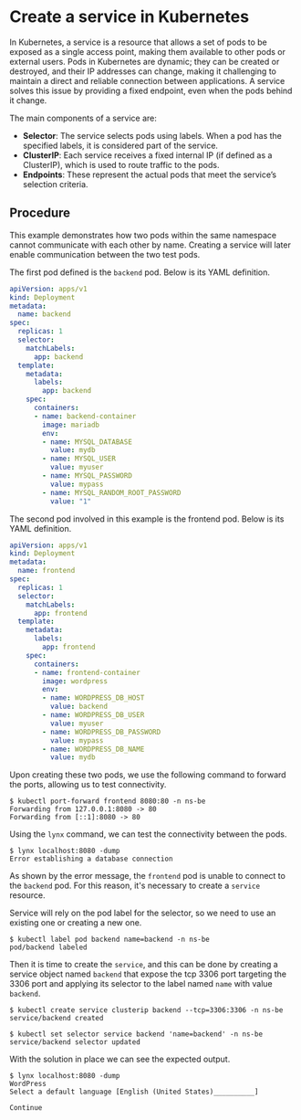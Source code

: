 # Create a service in Kubernetes

In Kubernetes, a service is a resource that allows a set of pods to be exposed as a single access point, making them available to other pods or external users.
Pods in Kubernetes are dynamic; they can be created or destroyed, and their IP addresses can change, making it challenging to maintain a direct and reliable connection between applications.
A service solves this issue by providing a fixed endpoint, even when the pods behind it change.

The main components of a service are:

- **Selector**: The service selects pods using labels. When a pod has the specified labels, it is considered part of the service.
- **ClusterIP**: Each service receives a fixed internal IP (if defined as a ClusterIP), which is used to route traffic to the pods.
- **Endpoints**: These represent the actual pods that meet the service’s selection criteria.

## Procedure

This example demonstrates how two pods within the same namespace cannot communicate with each other by name.
Creating a service will later enable communication between the two test pods.

The first pod defined is the `backend` pod. Below is its YAML definition.

```yaml
apiVersion: apps/v1
kind: Deployment
metadata:
  name: backend
spec:
  replicas: 1
  selector:
    matchLabels:
      app: backend
  template:
    metadata:
      labels:
        app: backend
    spec:
      containers:
      - name: backend-container
        image: mariadb
        env:
        - name: MYSQL_DATABASE
          value: mydb
        - name: MYSQL_USER
          value: myuser
        - name: MYSQL_PASSWORD
          value: mypass
        - name: MYSQL_RANDOM_ROOT_PASSWORD
          value: "1"
```

The second pod involved in this example is the frontend pod. Below is its YAML definition.

```yaml
apiVersion: apps/v1
kind: Deployment
metadata:
  name: frontend
spec:
  replicas: 1
  selector:
    matchLabels:
      app: frontend
  template:
    metadata:
      labels:
        app: frontend
    spec:
      containers:
      - name: frontend-container
        image: wordpress
        env:
        - name: WORDPRESS_DB_HOST
          value: backend
        - name: WORDPRESS_DB_USER
          value: myuser
        - name: WORDPRESS_DB_PASSWORD
          value: mypass
        - name: WORDPRESS_DB_NAME
          value: mydb
```


Upon creating these two pods, we use the following command to forward the ports, allowing us to test connectivity.

```console
$ kubectl port-forward frontend 8080:80 -n ns-be
Forwarding from 127.0.0.1:8080 -> 80
Forwarding from [::1]:8080 -> 80
```

Using the `lynx` command, we can test the connectivity between the pods.

```console
$ lynx localhost:8080 -dump
Error establishing a database connection
```

As shown by the error message, the `frontend` pod is unable to connect to the `backend` pod. For this reason, it's necessary to create a `service` resource.

Service will rely on the pod label for the selector, so we need to use an existing one or creating a new one.

```console
$ kubectl label pod backend name=backend -n ns-be
pod/backend labeled
```

Then it is time to create the `service`, and this can be done by creating a service object named `backend` that expose the tcp 3306 port targeting the 3306 port and applying its selector to the label named `name` with value `backend`.

```console
$ kubectl create service clusterip backend --tcp=3306:3306 -n ns-be
service/backend created

$ kubectl set selector service backend 'name=backend' -n ns-be
service/backend selector updated
```

With the solution in place we can see the expected output.

```console
$ lynx localhost:8080 -dump
WordPress
Select a default language [English (United States)__________]

Continue
```
